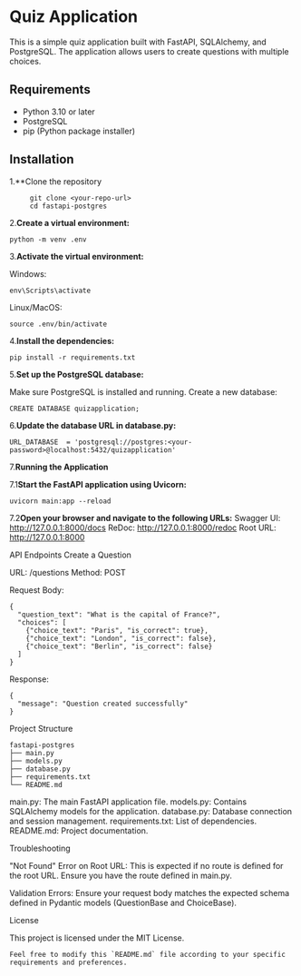 # Quiz Application

This is a simple quiz application built with FastAPI, SQLAlchemy, and PostgreSQL. The application allows users to create questions with multiple choices.

## Requirements

- Python 3.10 or later
- PostgreSQL
- pip (Python package installer)

## Installation
1.**Clone the repository

         git clone <your-repo-url>
         cd fastapi-postgres

2.**Create a virtual environment:**
  
    
    python -m venv .env

3.**Activate the virtual environment:**

Windows:

    
    env\Scripts\activate

Linux/MacOS:

    
    source .env/bin/activate

4.**Install the dependencies:**

    pip install -r requirements.txt

5.**Set up the PostgreSQL database:**

  Make sure PostgreSQL is installed and running.
  Create a new database:

    
    CREATE DATABASE quizapplication;

6.**Update the database URL in database.py:**

    
    URL_DATABASE  = 'postgresql://postgres:<your-password>@localhost:5432/quizapplication'

7.**Running the Application**

  7.1**Start the FastAPI application using Uvicorn:**

    
    uvicorn main:app --reload

  7.2**Open your browser and navigate to the following URLs:**
        Swagger UI: http://127.0.0.1:8000/docs
        ReDoc: http://127.0.0.1:8000/redoc
        Root URL: http://127.0.0.1:8000

API Endpoints
Create a Question

  URL: /questions
  Method: POST
  
  Request Body:

    
    {
      "question_text": "What is the capital of France?",
      "choices": [
        {"choice_text": "Paris", "is_correct": true},
        {"choice_text": "London", "is_correct": false},
        {"choice_text": "Berlin", "is_correct": false}
      ]
    }

Response:

    

    {
      "message": "Question created successfully"
    }

Project Structure


    fastapi-postgres
    ├── main.py
    ├── models.py
    ├── database.py
    ├── requirements.txt
    └── README.md

  main.py: The main FastAPI application file.
  models.py: Contains SQLAlchemy models for the application.
  database.py: Database connection and session management.
  requirements.txt: List of dependencies.
  README.md: Project documentation.

Troubleshooting

  "Not Found" Error on Root URL:
      This is expected if no route is defined for the root URL. Ensure you have the route defined in main.py.

  Validation Errors:
      Ensure your request body matches the expected schema defined in Pydantic models (QuestionBase and ChoiceBase).

License

This project is licensed under the MIT License.

    Feel free to modify this `README.md` file according to your specific requirements and preferences.

